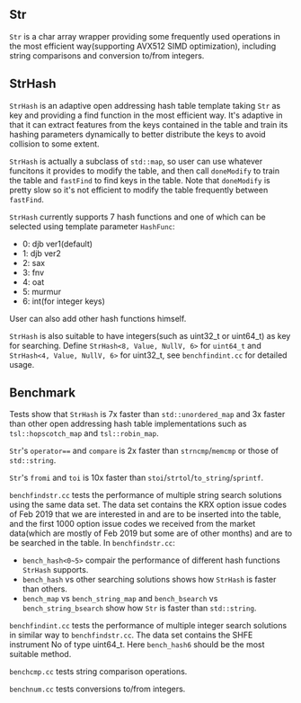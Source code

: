 ## Str
`Str` is a char array wrapper providing some frequently used operations in the most efficient way(supporting AVX512 SIMD optimization), including string comparisons and conversion to/from integers.

## StrHash
`StrHash` is an adaptive open addressing hash table template taking `Str` as key and providing a find function in the most efficient way. It's adaptive in that it can extract features from the keys contained in the table and train its hashing parameters dynamically to better distribute the keys to avoid collision to some extent.

`StrHash` is actually a subclass of `std::map`, so user can use whatever funcitons it provides to modify the table, and then call `doneModify` to train the table and `fastFind` to find keys in the table. Note that `doneModify` is pretty slow so it's not efficient to modify the table frequently between `fastFind`.

`StrHash` currently supports 7 hash functions and one of which can be selected using template parameter `HashFunc`:
* 0: djb ver1(default)
* 1: djb ver2
* 2: sax
* 3: fnv
* 4: oat
* 5: murmur
* 6: int(for integer keys)

User can also add other hash functions himself.

`StrHash` is also suitable to have integers(such as uint32_t or uint64_t) as key for searching. Define `StrHash<8, Value, NullV, 6>`
for `uint64_t` and `StrHash<4, Value, NullV, 6>` for uint32_t, see `benchfindint.cc` for detailed usage.

## Benchmark
Tests show that `StrHash` is 7x faster than `std::unordered_map` and 3x faster than other open addressing hash table implementations such as `tsl::hopscotch_map` and `tsl::robin_map`.

`Str`'s `operator==` and `compare` is 2x faster than `strncmp`/`memcmp` or those of `std::string`.

`Str`'s `fromi` and `toi` is 10x faster than `stoi`/`strtol`/`to_string`/`sprintf`.

`benchfindstr.cc` tests the performance of multiple string search solutions using the same data set. The data set contains the KRX option issue codes of Feb 2019 that we are interested in and are to be inserted into the table, and the first 1000 option issue codes we received from the market data(which are mostly of Feb 2019 but some are of other months) and are to be searched in the table.
In `benchfindstr.cc`: 
* `bench_hash<0~5>` compair the performance of different hash functions `StrHash` supports.
* `bench_hash` vs other searching solutions shows how `StrHash` is faster than others.
* `bench_map` vs `bench_string_map` and `bench_bsearch` vs `bench_string_bsearch` show how `Str` is faster than `std::string`.

`benchfindint.cc` tests the performance of multiple integer search solutions in similar way to `benchfindstr.cc`. The data set contains the SHFE instrument No of type uint64_t. Here `bench_hash6` should be the most suitable method.

`benchcmp.cc` tests string comparison operations.

`benchnum.cc` tests conversions to/from integers.
